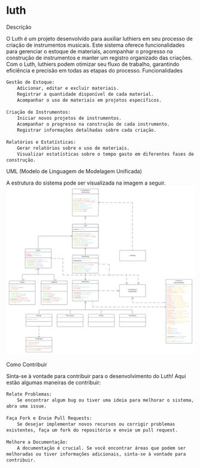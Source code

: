 # luth
Descrição

O Luth é um projeto desenvolvido para auxiliar luthiers em seu processo de criação de instrumentos musicais. Este sistema oferece funcionalidades para gerenciar o estoque de materiais, acompanhar o progresso na construção de instrumentos e manter um registro organizado das criações. Com o Luth, luthiers podem otimizar seu fluxo de trabalho, garantindo eficiência e precisão em todas as etapas do processo.
Funcionalidades

    Gestão de Estoque:
        Adicionar, editar e excluir materiais.
        Registrar a quantidade disponível de cada material.
        Acompanhar o uso de materiais em projetos específicos.

    Criação de Instrumentos:
        Iniciar novos projetos de instrumentos.
        Acompanhar o progresso na construção de cada instrumento.
        Registrar informações detalhadas sobre cada criação.

    Relatórios e Estatísticas:
        Gerar relatórios sobre o uso de materiais.
        Visualizar estatísticas sobre o tempo gasto em diferentes fases de construção.

UML (Modelo de Linguagem de Modelagem Unificada)

A estrutura do sistema pode ser visualizada na imagem a seguir.
![umlImage](luthUML.png)

Como Contribuir

Sinta-se à vontade para contribuir para o desenvolvimento do Luth! Aqui estão algumas maneiras de contribuir:

    Relate Problemas:
        Se encontrar algum bug ou tiver uma ideia para melhorar o sistema, abra uma issue.

    Faça Fork e Envie Pull Requests:
        Se desejar implementar novos recursos ou corrigir problemas existentes, faça um fork do repositório e envie um pull request.

    Melhore a Documentação:
        A documentação é crucial. Se você encontrar áreas que podem ser melhoradas ou tiver informações adicionais, sinta-se à vontade para contribuir.
